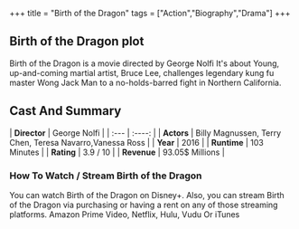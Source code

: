 +++
title = "Birth of the Dragon"
tags = ["Action","Biography","Drama"]
+++
## Birth of the Dragon plot
Birth of the Dragon is a movie directed by George Nolfi It's about Young, up-and-coming martial artist, Bruce Lee, challenges legendary kung fu master Wong Jack Man to a no-holds-barred fight in Northern California.
## Cast And Summary
| **Director**      | George Nolfi |
    | :---        |    :----:   |
    |  **Actors** | Billy Magnussen, Terry Chen, Teresa Navarro,Vanessa Ross |
    | **Year**   | 2016    |
    |  **Runtime** | 103 Minutes |
    |  **Rating** | 3.9 / 10 | 
    |  **Revenue** | 93.05$ Millions |
### How To Watch / Stream Birth of the Dragon
You can watch Birth of the Dragon on Disney+.
Also, you can stream Birth of the Dragon via purchasing or having a rent on any of those streaming platforms.
Amazon Prime Video, Netflix, Hulu, Vudu Or iTunes